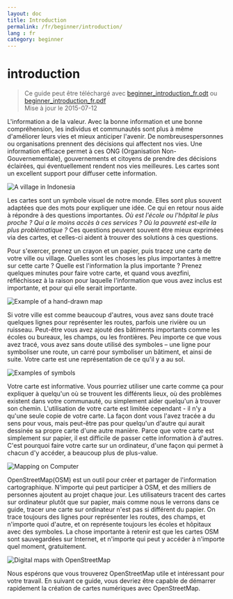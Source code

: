 ```yaml
---
layout: doc
title: Introduction
permalink: /fr/beginner/introduction/
lang : fr
category: beginner
---
```


introduction
============

> Ce guide peut être téléchargé avec [beginner_introduction_fr.odt](/files/beginner_introduction_fr.odt) ou [beginner_introduction_fr.pdf](/files/beginner_introduction_fr.pdf)  
> Mise à jour le 2015-07-12  

L'information a de la valeur. Avec la bonne information et une bonne compréhension, les individus et communautés sont plus à même d'améliorer leurs vies et mieux anticiper l'avenir. De nombreusespersonnes ou organisations prennent des décisions qui affectent nos vies. Une information efficace permet à ces ONG (Organisation Non-Gouvernementale), gouvernements et citoyens de prendre des décisions éclairées, qui éventuellement rendent nos vies meilleures. Les cartes sont un excellent support pour diffuser cette information. 

![A village in Indonesia][]

Les cartes sont un symbole visuel de notre monde. Elles sont plus souvent adaptées que des mots pour expliquer une idée. Ce qui en retour nous aide à répondre à des questions importantes. *Où est l'école ou l'hôpital le plus proche ? Qui a le moins accès à ces services ? Où la pauvreté est-elle la plus problématique ?* Ces questions peuvent souvent être mieux exprimées via des cartes, et celles-ci aident à trouver des solutions à ces questions. 

Pour s'exercer, prenez un crayon et un papier, puis tracez une carte de votre ville ou village. Quelles sont les choses les plus importantes à mettre sur cette carte ? Quelle est l'information la plus importante ? Prenez quelques minutes pour faire votre carte, et quand vous avezfini, réfléchissez à la raison pour laquelle l'information que vous avez inclus est importante, et pour qui elle serait importante.

![Example of a hand-drawn map][]

Si votre ville est comme beaucoup d'autres, vous avez sans doute tracé quelques lignes pour représenter les routes, parfois une rivière ou un ruisseau. Peut-être vous avez ajouté des bâtiments importants comme les écoles ou bureaux, les champs, ou les frontières. Peu importe ce que vous avez tracé, vous avez sans doute utilisé des symboles – une ligne pour symboliser une route, un carré pour symboliser un bâtiment, et ainsi de suite. Votre carte est une représentation de ce qu'il y a au sol.

![Examples of symbols][]

Votre carte est informative. Vous pourriez utiliser une carte comme ça pour expliquer à quelqu'un où se trouvent les différents lieux, où des problèmes existent dans votre communauté, ou simplement aider quelqu'un à trouver son chemin. L'utilisation de votre carte est limitée cependant - il n'y a qu'une seule copie de votre carte. La façon dont vous l'avez tracée a du sens pour vous, mais peut-être pas pour quelqu'un d'autre qui aurait dessinée sa propre carte d'une autre manière. Parce que votre carte est simplement sur papier, il est difficile de passer cette information à d'autres. C'est pourquoi faire votre carte sur un ordinateur, d'une façon qui permet à chacun d'y accéder, a beaucoup plus de plus-value. 

![Mapping on Computer][]

OpenStreetMap(OSM) est un outil pour créer et partager de l'information cartographique. N'importe qui peut participer à OSM, et des milliers de personnes ajoutent au projet chaque jour. Les utilisateurs tracent des cartes sur ordinateur plutôt que sur papier, mais comme nous le verrons dans ce guide, tracer une carte sur ordinateur n'est pas si différent du papier. On trace toujours des lignes pour représenter les routes, des champs, et n'importe quoi d'autre, et on représente toujours les écoles et hôpitaux avec des symboles. La chose importante à retenir est que les cartes OSM sont sauvegardées sur Internet, et n'importe qui peut y accéder à n'importe quel moment, gratuitement.

![Digital maps with OpenStreetMap][]

Nous espérons que vous trouverez OpenStreetMap utile et intéressant pour votre travail. En suivant ce guide, vous devriez être capable de démarrer rapidement la création de cartes numériques avec OpenStreetMap.


[A village in Indonesia]: /images/beginner/village-in-indonesia.png
[Example of a hand-drawn map]: /images/beginner/hand-drawn-map.png
[Examples of symbols]: /images/beginner/examples-of-symbols.png
[Mapping on Computer]: /images/beginner/mapping-on-computer.png
[Digital maps with OpenStreetMap]: /images/beginner/digital-maps-with-osm.png